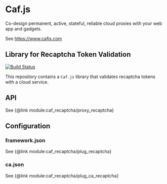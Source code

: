 # Caf.js

Co-design permanent, active, stateful, reliable cloud proxies with your web app and gadgets.

See https://www.cafjs.com

## Library for Recaptcha Token Validation

[![Build Status](https://travis-ci.org/cafjs/caf_recaptcha.svg?branch=master)](https://travis-ci.org/cafjs/caf_recaptcha)

This repository contains a `Caf.js` library that validates recaptcha tokens with a cloud service.

## API

See {@link module:caf_recaptcha/proxy_recaptcha}

## Configuration

### framework.json

See {@link module:caf_recaptcha/plug_recaptcha}

### ca.json

See {@link module:caf_recaptcha/plug_ca_recaptcha}
